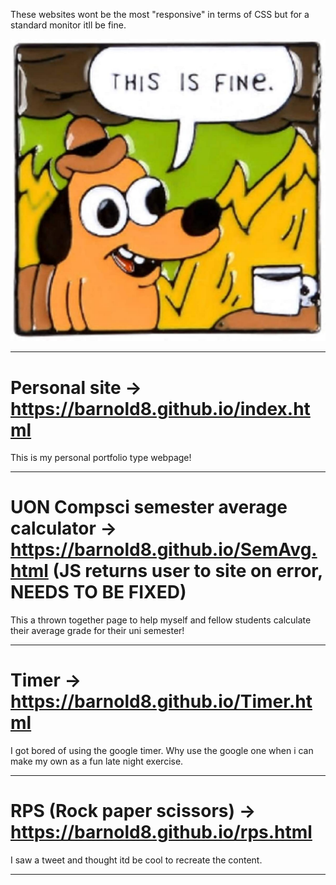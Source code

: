 These websites wont be the most "responsive" in terms of CSS but for a standard monitor itll be fine. 

![](/Images/Fine.jpg)

---------------------------------------

# Personal site -> https://barnold8.github.io/index.html

This is my personal portfolio type webpage!

---------------------------------------

# UON Compsci semester average calculator -> https://barnold8.github.io/SemAvg.html (JS returns user to site on error, NEEDS TO BE FIXED)

This a thrown together page to help myself and fellow students calculate their average grade for their uni semester!

---------------------------------------

# Timer -> https://barnold8.github.io/Timer.html

I got bored of using the google timer. Why use the google one when i can make my own as a fun late night exercise. 

---------------------------------------

# RPS (Rock paper scissors) -> https://barnold8.github.io/rps.html

I saw a tweet and thought itd be cool to recreate the content.

---------------------------------------
